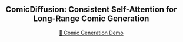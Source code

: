 
<div align="center">
  
## ComicDiffusion: Consistent Self-Attention for Long-Range Comic Generation 

 [🤗 Comic Generation Demo ](https://llamagen.ai/) 
</div>
